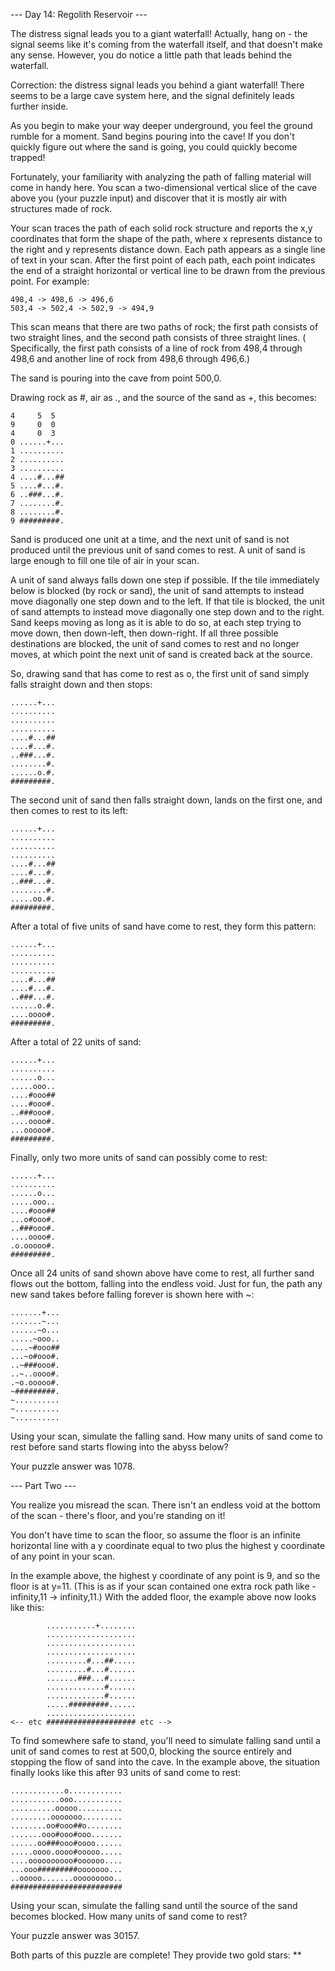 --- Day 14: Regolith Reservoir ---

The distress signal leads you to a giant waterfall! Actually, hang on - the
signal seems like it's coming from the waterfall itself, and that doesn't make
any sense. However, you do notice a little path that leads behind the waterfall.

Correction: the distress signal leads you behind a giant waterfall! There seems
to be a large cave system here, and the signal definitely leads further inside.

As you begin to make your way deeper underground, you feel the ground rumble for
a moment. Sand begins pouring into the cave! If you don't quickly figure out
where the sand is going, you could quickly become trapped!

Fortunately, your familiarity with analyzing the path of falling material will
come in handy here. You scan a two-dimensional vertical slice of the cave above
you (your puzzle input) and discover that it is mostly air with structures made
of rock.

Your scan traces the path of each solid rock structure and reports the x,y
coordinates that form the shape of the path, where x represents distance to the
right and y represents distance down. Each path appears as a single line of text
in your scan. After the first point of each path, each point indicates the end
of a straight horizontal or vertical line to be drawn from the previous point.
For example:

    498,4 -> 498,6 -> 496,6
    503,4 -> 502,4 -> 502,9 -> 494,9

This scan means that there are two paths of rock; the first path consists of two
straight lines, and the second path consists of three straight lines. (
Specifically, the first path consists of a line of rock from 498,4 through 498,6
and another line of rock from 498,6 through 496,6.)

The sand is pouring into the cave from point 500,0.

Drawing rock as #, air as ., and the source of the sand as +, this becomes:

    4     5  5
    9     0  0
    4     0  3
    0 ......+...
    1 ..........
    2 ..........
    3 ..........
    4 ....#...##
    5 ....#...#.
    6 ..###...#.
    7 ........#.
    8 ........#.
    9 #########.

Sand is produced one unit at a time, and the next unit of sand is not produced
until the previous unit of sand comes to rest. A unit of sand is large enough to
fill one tile of air in your scan.

A unit of sand always falls down one step if possible. If the tile immediately
below is blocked (by rock or sand), the unit of sand attempts to instead move
diagonally one step down and to the left. If that tile is blocked, the unit of
sand attempts to instead move diagonally one step down and to the right. Sand
keeps moving as long as it is able to do so, at each step trying to move down,
then down-left, then down-right. If all three possible destinations are blocked,
the unit of sand comes to rest and no longer moves, at which point the next unit
of sand is created back at the source.

So, drawing sand that has come to rest as o, the first unit of sand simply falls
straight down and then stops:

    ......+...
    ..........
    ..........
    ..........
    ....#...##
    ....#...#.
    ..###...#.
    ........#.
    ......o.#.
    #########.

The second unit of sand then falls straight down, lands on the first one, and
then comes to rest to its left:

    ......+...
    ..........
    ..........
    ..........
    ....#...##
    ....#...#.
    ..###...#.
    ........#.
    .....oo.#.
    #########.

After a total of five units of sand have come to rest, they form this pattern:

    ......+...
    ..........
    ..........
    ..........
    ....#...##
    ....#...#.
    ..###...#.
    ......o.#.
    ....oooo#.
    #########.

After a total of 22 units of sand:

    ......+...
    ..........
    ......o...
    .....ooo..
    ....#ooo##
    ....#ooo#.
    ..###ooo#.
    ....oooo#.
    ...ooooo#.
    #########.

Finally, only two more units of sand can possibly come to rest:

    ......+...
    ..........
    ......o...
    .....ooo..
    ....#ooo##
    ...o#ooo#.
    ..###ooo#.
    ....oooo#.
    .o.ooooo#.
    #########.

Once all 24 units of sand shown above have come to rest, all further sand flows
out the bottom, falling into the endless void. Just for fun, the path any new
sand takes before falling forever is shown here with ~:

    .......+...
    .......~...
    ......~o...
    .....~ooo..
    ....~#ooo##
    ...~o#ooo#.
    ..~###ooo#.
    ..~..oooo#.
    .~o.ooooo#.
    ~#########.
    ~..........
    ~..........
    ~..........

Using your scan, simulate the falling sand. How many units of sand come to rest
before sand starts flowing into the abyss below?

Your puzzle answer was 1078.

--- Part Two ---

You realize you misread the scan. There isn't an endless void at the bottom of
the scan - there's floor, and you're standing on it!

You don't have time to scan the floor, so assume the floor is an infinite
horizontal line with a y coordinate equal to two plus the highest y coordinate
of any point in your scan.

In the example above, the highest y coordinate of any point is 9, and so the
floor is at y=11. (This is as if your scan contained one extra rock path like
-infinity,11 -> infinity,11.) With the added floor, the example above now looks
like this:

            ...........+........
            ....................
            ....................
            ....................
            .........#...##.....
            .........#...#......
            .......###...#......
            .............#......
            .............#......
            .....#########......
            ....................
    <-- etc #################### etc -->

To find somewhere safe to stand, you'll need to simulate falling sand until a
unit of sand comes to rest at 500,0, blocking the source entirely and stopping
the flow of sand into the cave. In the example above, the situation finally
looks like this after 93 units of sand come to rest:

    ............o............
    ...........ooo...........
    ..........ooooo..........
    .........ooooooo.........
    ........oo#ooo##o........
    .......ooo#ooo#ooo.......
    ......oo###ooo#oooo......
    .....oooo.oooo#ooooo.....
    ....oooooooooo#oooooo....
    ...ooo#########ooooooo...
    ..ooooo.......ooooooooo..
    #########################

Using your scan, simulate the falling sand until the source of the sand becomes
blocked. How many units of sand come to rest?

Your puzzle answer was 30157.

Both parts of this puzzle are complete! They provide two gold stars: **
